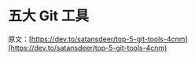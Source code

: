 # 五大 Git 工具

原文：[https://dev.to/satansdeer/top-5-git-tools-4cnm](https://dev.to/satansdeer/top-5-git-tools-4cnm)